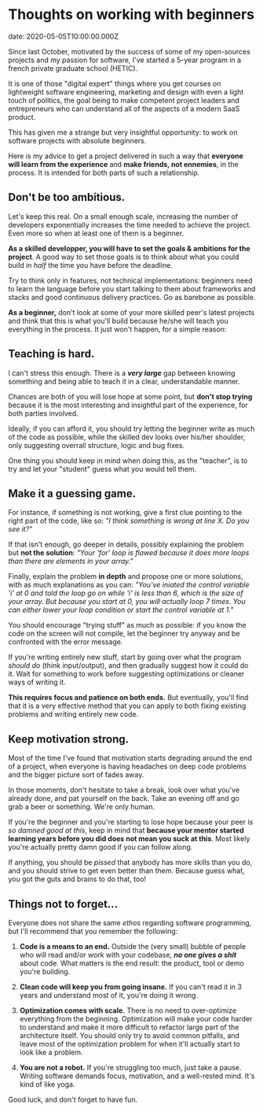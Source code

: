 # Thoughts on working with beginners
date: 2020-05-05T10:00:00.000Z

Since last October, motivated by the success of some of my open-sources projects and my passion for software, I've started a 5-year program in a french private graduate school (HETIC).

It is one of those "digital expert" things where you get courses on lightweight software engineering, marketing and design with even a light touch of politics, the goal being to make competent project leaders and entrepreneurs who can understand all of the aspects of a modern SaaS product.

This has given me a strange but very insightful opportunity: to work on software projects with absolute beginners.

Here is my advice to get a project delivered in such a way that **everyone will learn from the experience** and **make friends, not ennemies**, in the process. 
It is intended for both parts of such a relationship.

## Don't be too ambitious.
Let's keep this real. On a small enough scale, increasing the number of developers exponentially increases the time needed to achieve the project.
Even more so when at least one of them is a beginner.

**As a skilled developper, you will have to set the goals & ambitions for the project**. A good way to set those goals is to think about what you could build in *half* the time you have before the deadline.

Try to think only in features, not technical implementations: beginners need to learn the language before you start talking to them about frameworks and stacks and good continuous delivery practices. Go as barebone as possible.

**As a beginner,** don't look at some of your more skilled peer's latest projects and think that this is what you'll build because he/she will teach you everything in the process. It just won't happen, for a simple reason:

## Teaching is hard.
I can't stress this enough. There is a ***very large*** gap between knowing something and being able to teach it in a clear, understandable manner.

Chances are both of you will lose hope at some point, but **don't stop trying** because it is the most interesting and insightful part of the experience, for both parties involved.

Ideally, if you can afford it, you should try letting the beginner write as much of the code as possible, while the skilled dev looks over his/her shoulder, only suggesting overrall structure, logic and bug fixes.

One thing you should keep in mind when doing this, as the "teacher", is to try and let your "student" guess what you would tell them.

## Make it a guessing game.
For instance, if something is not working, give a first clue pointing to the right part of the code, like so:
_"I think something is wrong at line X. Do you see it?"_

If that isn't enough, go deeper in details, possibly explaining the problem but **not the solution**:
_"Your 'for' loop is flawed because it does more loops than there are elements in your array."_

Finally, explain the problem **in depth** and propose one or more solutions, with as much explanations as you can:
_"You've iniated the control variable 'i' at 0 and told the loop go on while 'i' is less than 6, which is the size of your array. But because you start at 0, you will actually loop 7 times. You can either lower your loop condition or start the control variable at 1."_

You should encourage "trying stuff" as much as possible: if you know the code on the screen will not compile, let the beginner try anyway and be confronted with the error message.

If you're writing entirely new stuff, start by going over what the program *should do* (think input/output), and then gradually suggest how it could do it.
Wait for something to work before suggesting optimizations or cleaner ways of writing it.

**This requires focus and patience on both ends.** But eventually, you'll find that it is a very effective method that you can apply to both fixing existing problems and writing entirely new code.

## Keep motivation strong.
Most of the time I've found that motivation starts degrading around the end of a project, when everyone is having headaches on deep code problems and the bigger picture sort of fades away.

In those moments, don't hesitate to take a break, look over what you've already done, and pat yourself on the back. Take an evening off and go grab a beer or something. We're only human.

If you're the beginner and you're starting to lose hope because your peer is *so damned good at this*, keep in mind that **because your mentor started learning years before you did does not mean you suck at this**.
Most likely you're actually pretty damn good if you can follow along.

If anything, you should be *pissed* that anybody has more skills than you do, and you should strive to get even better than them. Because guess what, you got the guts and brains to do that, too!

## Things not to forget...
Everyone does not share the same *ethos* regarding software programming, but I'll recommend that you remember the following:

1. **Code is a means to an end.**
  Outside the (very small) bubble of people who will read and/or work with your codebase, ***no one gives a shit*** about code.
  What matters is the end result: the product, tool or demo you're building.
  
2. **Clean code will keep you from going insane.**
  If you can't read it in 3 years and understand most of it, you're doing it wrong.
  
3. **Optimization comes with scale.**
  There is no need to over-optimize everything from the beginning. Optimization will make your code harder to understand and make it more difficult to refactor large part of the architecture itself.
  You should only try to avoid common pitfalls, and leave most of the optimization problem for when it'll actually start to look like a problem.
  
4. **You are not a robot.**
  If you're struggling too much, just take a pause. Writing software demands focus, motivation, and a well-rested mind. It's kind of like yoga.

Good luck, and don't forget to have fun.
